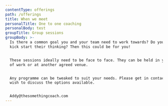 ```yaml
---
contentType: offerings
path: /offerings
title: When we meet
personalTitle: One to one coaching
personalBody: test
groupTitle: Group sessions
groupBody: >-
  Is there a common goal you and your team need to work towards? Do you need to
  kick start their thinking? Then this could be for you!


  These sessions ideally need to be face to face. They can be held in your place
  of work or at another agreed venue.


  Any programme can be tweaked to suit your needs. Please get in contact if you
  wish to discuss the options available.


  Addy@thesomethingcoach.com
---
```


